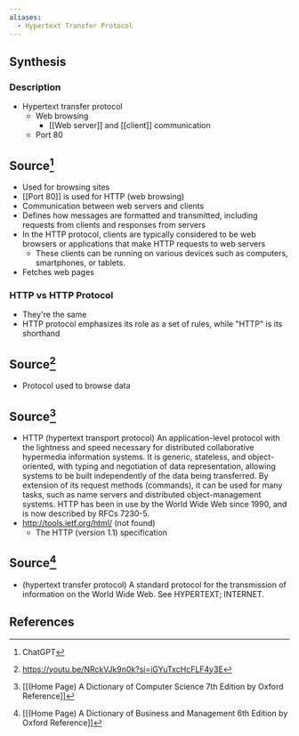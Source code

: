 ```yaml
---
aliases:
  - Hypertext Transfer Protocol
---
```

## Synthesis
### Description
- Hypertext transfer protocol 
	- Web browsing
		- [[Web server]] and [[client]] communication
	- Port 80
## Source[^1]
- Used for browsing sites
- [[Port 80]] is used for HTTP (web browsing)
- Communication between web servers and clients
- Defines how messages are formatted and transmitted, including requests from clients and responses from servers
- In the HTTP protocol, clients are typically considered to be web browsers or applications that make HTTP requests to web servers
	- These clients can be running on various devices such as computers, smartphones, or tablets.
- Fetches web pages

### HTTP vs HTTP Protocol
- They're the same
- HTTP protocol emphasizes its role as a set of rules, while "HTTP" is its shorthand

## Source[^2]
- Protocol used to browse data

## Source[^3]
- HTTP (hypertext transport protocol) An application-level protocol with the lightness and speed necessary for distributed collaborative hypermedia information systems. It is generic, stateless, and object-oriented, with typing and negotiation of data representation, allowing systems to be built independently of the data being transferred. By extension of its request methods (commands), it can be used for many tasks, such as name servers and distributed object-management systems. HTTP has been in use by the World Wide Web since 1990, and is now described by RFCs 7230-5.
- http://tools.ietf.org/html/ (not found)
	- The HTTP (version 1.1) specification
## Source[^4]
- (hypertext transfer protocol) A standard protocol for the transmission of information on the World Wide Web. See HYPERTEXT; INTERNET.
## References

[^1]: ChatGPT
[^2]: https://youtu.be/NRckVJk9n0k?si=iGYuTxcHcFLF4y3E
[^3]: [[(Home Page) A Dictionary of Computer Science 7th Edition by Oxford Reference]]
[^4]: [[(Home Page) A Dictionary of Business and Management 6th Edition by Oxford Reference]]